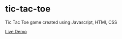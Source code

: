 # tic-tac-toe

Tic Tac Toe game created using Javascript, HTMl, CSS

[Live Demo](https://samkitbarbhaya.github.io/etch-a-sketch/)
